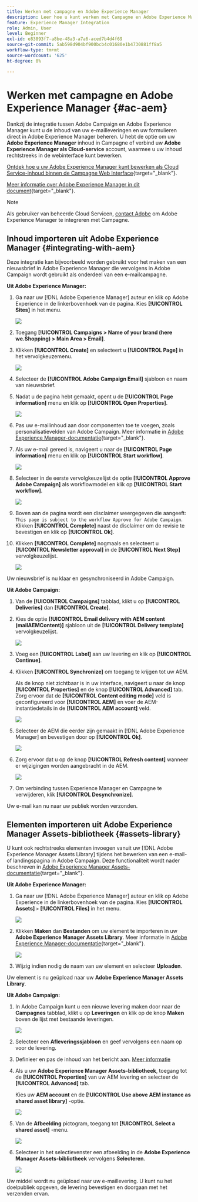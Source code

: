 ```yaml
---
title: Werken met campagne en Adobe Experience Manager
description: Leer hoe u kunt werken met Campagne en Adobe Experience Manager
feature: Experience Manager Integration
role: Admin, User
level: Beginner
exl-id: e83893f7-a8be-48a3-a7a6-aced7b4d4f69
source-git-commit: 5ab598d904bf900bcb4c01680e1b4730881ff8a5
workflow-type: tm+mt
source-wordcount: '625'
ht-degree: 0%

---
```


# Werken met campagne en Adobe Experience Manager {#ac-aem}

Dankzij de integratie tussen Adobe Campaign en Adobe Experience Manager kunt u de inhoud van uw e-mailleveringen en uw formulieren direct in Adobe Experience Manager beheren. U hebt de optie om uw **Adobe Experience Manager** inhoud in Campagne of verbind uw **Adobe Experience Manager als Cloud-service** account, waarmee u uw inhoud rechtstreeks in de webinterface kunt bewerken.

[Ontdek hoe u uw Adobe Experience Manager kunt bewerken als Cloud Service-inhoud binnen de Campagne Web Interface](https://experienceleague.adobe.com/docs/campaign-web/v8/integrations/aem-content.html){target="_blank"}.

[Meer informatie over Adobe Experience Manager in dit document](https://experienceleague.adobe.com/docs/experience-manager-65/administering/integration/campaignonpremise.html#aem-and-adobe-campaign-integration-workflow){target="_blank"}.


>[!NOTE]
>
>Als gebruiker van beheerde Cloud Servicen, [contact Adobe](../start/campaign-faq.md#support) om Adobe Experience Manager te integreren met Campagne.

## Inhoud importeren uit Adobe Experience Manager {#integrating-with-aem}

Deze integratie kan bijvoorbeeld worden gebruikt voor het maken van een nieuwsbrief in Adobe Experience Manager die vervolgens in Adobe Campaign wordt gebruikt als onderdeel van een e-mailcampagne.

**Uit Adobe Experience Manager:**

1. Ga naar uw [!DNL Adobe Experience Manager] auteur en klik op Adobe Experience in de linkerbovenhoek van de pagina. Kies **[!UICONTROL Sites]** in het menu.

   ![](assets/aem_authoring_1.png)

1. Toegang **[!UICONTROL Campaigns > Name of your brand (here we.Shopping) > Main Area > Email]**.

1. Klikken **[!UICONTROL Create]** en selecteert u **[!UICONTROL Page]** in het vervolgkeuzemenu.

   ![](assets/aem_authoring_2.png)

1. Selecteer de **[!UICONTROL Adobe Campaign Email]** sjabloon en naam van nieuwsbrief.

1. Nadat u de pagina hebt gemaakt, opent u de **[!UICONTROL Page information]** menu en klik op **[!UICONTROL Open Properties]**.

   ![](assets/aem_authoring_3.png)

1. Pas uw e-mailinhoud aan door componenten toe te voegen, zoals personalisatievelden van Adobe Campaign. Meer informatie in [Adobe Experience Manager-documentatie](https://experienceleague.adobe.com/docs/experience-manager-65/content/sites/authoring/aem-adobe-campaign/campaign.html#editing-email-content){target="_blank"}.

1. Als uw e-mail gereed is, navigeert u naar de **[!UICONTROL Page information]** menu en klik op **[!UICONTROL Start workflow]**.

   ![](assets/aem_authoring_4.png)

1. Selecteer in de eerste vervolgkeuzelijst de optie **[!UICONTROL Approve Adobe Campaign]** als workflowmodel en klik op **[!UICONTROL Start workflow]**.

   ![](assets/aem_authoring_5.png)

1. Boven aan de pagina wordt een disclaimer weergegeven die aangeeft: `This page is subject to the workflow Approve for Adobe Campaign`. Klikken **[!UICONTROL Complete]** naast de disclaimer om de revisie te bevestigen en klik op **[!UICONTROL Ok]**.

1. Klikken **[!UICONTROL Complete]** nogmaals en selecteert u **[!UICONTROL Newsletter approval]** in de **[!UICONTROL Next Step]** vervolgkeuzelijst.

   ![](assets/aem_authoring_6.png)

Uw nieuwsbrief is nu klaar en gesynchroniseerd in Adobe Campaign.

**Uit Adobe Campaign:**

1. Van de **[!UICONTROL Campaigns]** tabblad, klikt u op **[!UICONTROL Deliveries]** dan **[!UICONTROL Create]**.

1. Kies de optie **[!UICONTROL Email delivery with AEM content (mailAEMContent)]** sjabloon uit de **[!UICONTROL Delivery template]** vervolgkeuzelijst.

   ![](assets/aem_authoring_7.png)

1. Voeg een **[!UICONTROL Label]** aan uw levering en klik op **[!UICONTROL Continue]**.

1. Klikken **[!UICONTROL Synchronize]** om toegang te krijgen tot uw AEM.

   Als de knop niet zichtbaar is in uw interface, navigeert u naar de knop **[!UICONTROL Properties]** en de knop **[!UICONTROL Advanced]** tab. Zorg ervoor dat de **[!UICONTROL Content editing mode]** veld is geconfigureerd voor **[!UICONTROL AEM]** en voer de AEM-instantiedetails in de **[!UICONTROL AEM account]** veld.

   ![](assets/aem_authoring_8.png)

1. Selecteer de AEM die eerder zijn gemaakt in [!DNL Adobe Experience Manager] en bevestigen door op **[!UICONTROL Ok]**.

   ![](assets/aem_authoring_11.png)

1. Zorg ervoor dat u op de knop **[!UICONTROL Refresh content]** wanneer er wijzigingen worden aangebracht in de AEM.

   ![](assets/aem_authoring_12.png)

1. Om verbinding tussen Experience Manager en Campagne te verwijderen, klik **[!UICONTROL Desynchronize]**.

Uw e-mail kan nu naar uw publiek worden verzonden.

## Elementen importeren uit Adobe Experience Manager Assets-bibliotheek {#assets-library}

U kunt ook rechtstreeks elementen invoegen vanuit uw [!DNL Adobe Experience Manager Assets Library] tijdens het bewerken van een e-mail- of landingspagina in Adobe Campaign. Deze functionaliteit wordt nader beschreven in [Adobe Experience Manager Assets-documentatie](https://experienceleague.adobe.com/docs/experience-manager-65/content/assets/managing/manage-assets.html){target="_blank"}.

**Uit Adobe Experience Manager:**

1. Ga naar uw [!DNL Adobe Experience Manager] auteur en klik op Adobe Experience in de linkerbovenhoek van de pagina. Kies **[!UICONTROL Assets]** `>` **[!UICONTROL Files]** in het menu.

   ![](assets/aem_assets_1.png)

1. Klikken **Maken** dan **Bestanden** om uw element te importeren in uw **Adobe Experience Manager Assets Library**. Meer informatie in [Adobe Experience Manager-documentatie](https://experienceleague.adobe.com/docs/experience-manager-65/content/assets/managing/manage-assets.html#uploading-assets){target="_blank"}.

   ![](assets/aem_assets_2.png)

1. Wijzig indien nodig de naam van uw element en selecteer **Uploaden**.

Uw element is nu geüpload naar uw **Adobe Experience Manager Assets Library**.

**Uit Adobe Campaign:**

1. In Adobe Campaign kunt u een nieuwe levering maken door naar de **Campagnes** tabblad, klikt u op **Leveringen** en klik op de knop **Maken** boven de lijst met bestaande leveringen.

   ![](assets/aem_assets_3.png)

1. Selecteer een **Afleveringssjabloon** en geef vervolgens een naam op voor de levering.

1. Definieer en pas de inhoud van het bericht aan. [Meer informatie](../send/email.md)

1. Als u uw **Adobe Experience Manager Assets-bibliotheek**, toegang tot de **[!UICONTROL Properties]** van uw AEM levering en selecteer de **[!UICONTROL Advanced]** tab.

   Kies uw **AEM account** en de **[!UICONTROL Use above AEM instance as shared asset library]** -optie.

   ![](assets/aem_authoring_9.png)

1. Van de **Afbeelding** pictogram, toegang tot **[!UICONTROL Select a shared asset]** -menu.

   ![](assets/aem_assets_4.png)

1. Selecteer in het selectievenster een afbeelding in de **Adobe Experience Manager Assets-bibliotheek** vervolgens **Selecteren**.

   ![](assets/aem_assets_5.png)

Uw middel wordt nu geüpload naar uw e-maillevering. U kunt nu het doelpubliek opgeven, de levering bevestigen en doorgaan met het verzenden ervan.
